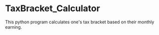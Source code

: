 # TaxBracket_Calculator
This python program calculates one's tax bracket based on their monthly earning.
